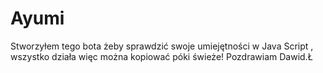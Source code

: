 # Ayumi
Stworzyłem tego bota żeby sprawdzić swoje umiejętności w Java Script , wszystko działa więc można kopiować póki świeże!
Pozdrawiam Dawid.Ł

